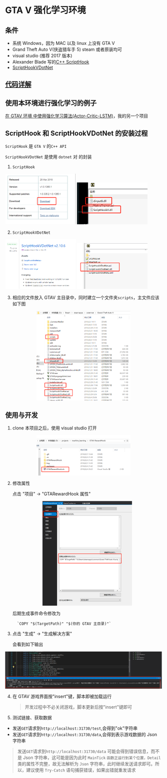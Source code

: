 # GTA V 强化学习环境

## 条件

- 系统 Windows，因为 MAC 以及 linux 上没有 GTA V
- Grand Theft Auto V(侠盗猎车手 5) steam 或者原装均可
- visual studio (推荐 2017 版本)
- Alexander Blade 写的[C++ ScriptHook](http://www.dev-c.com/gtav/scripthookv/)
- [ScriptHookVDotNet](https://github.com/crosire/scripthookvdotnet/releases)

## [代码详解](GTAVRewardHook/readme.md)

## 使用本环境进行强化学习的例子

[在 GTAV 环境 中使用强化学习算法(Actor-Critic-LSTM)](https://github.com/zhaoying9105/Reinforcement-learning-in-GTAV)，我的另一个项目

## ScriptHook 和 ScriptHookVDotNet 的安装过程

`ScriptHook` 是 `GTA V` 的`C++ API`

`ScriptHookVDotNet` 是使用 `dotnet` 对 的封装

1.  `ScriptHook`

<div>
  <img src="img/scripthook-website.png" style="width:45%"/>
    <img src="img/scripthook-content.png" style="width:45%"/>
</div>

2.  `ScriptHookVDotNet`

<div>
  <img src="img/scripthookdotnet-website.png" style="width:45%"/>
    <img src="img/scripthookdotnet-content.png" style="width:45%"/>
</div>

3.  相应的文件放入 GTAV 主目录中，同时建立一个文件夹`scripts`，主文件应该如下图

<div style="text-align:center">
  <img src="img/mainfolder.png" style="width:60%" align="middle"/>
</div>

## 使用与开发

1.  clone 本项目之后，使用 visual studio 打开

<div style="text-align:center">
  <img src="img/open-project.png" style="width:60%" align="middle"/>
</div>

2.  修改属性

    点击 "项目" -> "GTARewardHook 属性"

    <div style="text-align:center">
      <img src="img/change-property.png" style="width:60%" align="middle"/>
    </div>

    后期生成事件命令修改为

          `COPY "$(TargetPath)" "$(你的 GTAV 主目录)"`

3.  点击 "生成" -> "生成解决方案"

    会看到如下输出

  <div style="text-align:center">
    <img src="img/compile-output.png" style="width:100%" align="middle"/>
  </div>

4.  在 GTAV 游戏界面按"insert"键，脚本即被加载运行

    > 开发过程中不必关闭游戏，脚本更新后按"insert"键即可

1.  测试链接、获取数据

- 发送`GET`请求到`http://localhost:31730/test`,会得到"ok"字符串
- 发送`GET`请求到`http://localhost:31730/data`,会得到表示游戏数据的 Json 字符串

> 发送`GET`请求到`http://localhost:31730/data` 可能会得到错误信息，而不是 Json 字符串，这可能是因为此时 `MainTick` `函数正运行到某个位置，Detail` 类的属性不完整，故无法解析为 `Json` 字符串，此时继续发送请求即可。所以，建议使用 `Try-Catch` 语句捕获错误，如果出错就重发请求
